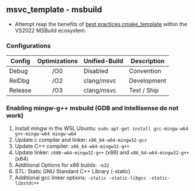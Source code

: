 ## msvc_template - msbuild
- Attempt reap the benefits of [best practices cmake_template](https://github.com/cblck/cmake_template) within the VS2022 MSBuild ecosystem.


### Configurations
|   Config  |  Optimizations  | Unified-Build | Description |
|-----------|:---------------:|---------------|-------------|
| Debug     | /O0             | Disabled	  | Convention  |
| RelDbg    | /O2             | clang/msvc	  | Development |
| Release   | /O3             | clang/msvc	  | Test / Ship |


### Enabling mingw-g++ msbuild (GDB and Intellisense do not work)
1. Install mingw in the WSL Ubuntu: `sudo apt-get install gcc-mingw-w64 g++-mingw-w64 mingw-w64`
1. Update c compiler and linker: `x86_64-w64-mingw32-gcc`
1. Update C++ compiler: `x86_64-w64-mingw32-g++`
1. Update linker: `i686-w64-mingw32-g++` (x86) and `x86_64-w64-mingw32-g++` (x64)
1. Additional Options for x86 builds: `-m32`
1. STL: Static GNU Standard C++ Library (-static)
1. Additional gcc linker options: `-static -static-libgcc -static-libstdc++`